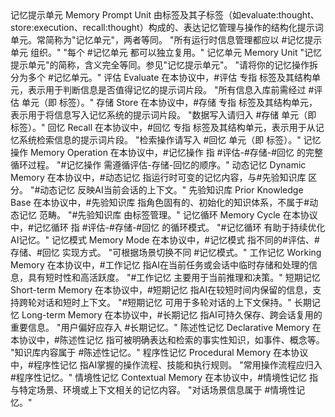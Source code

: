 <terminologies>
  <terminology>
    <zh>记忆提示单元</zh>
    <en>Memory Prompt Unit</en>
    <definition>
      由<memory>标签及其子标签（如evaluate:thought、store:execution、recall:thought）构成的、表达记忆管理与操作的结构化提示词单元。常简称为"记忆单元"，两者等同。
    </definition>
    <examples>
      <example>"所有运行时信息管理都应以 #记忆提示单元 组织。"</example>
      <example>"每个 #记忆单元 都可以独立复用。"</example>
    </examples>
  </terminology>
  <terminology>
    <zh>记忆单元</zh>
    <en>Memory Unit</en>
    <definition>
      "记忆提示单元"的简称，含义完全等同。参见"记忆提示单元"。
    </definition>
    <examples>
      <example>"请将你的记忆操作拆分为多个 #记忆单元。"</example>
    </examples>
  </terminology>
  <terminology>
    <zh>评估</zh>
    <en>Evaluate</en>
    <definition>
      在本协议中，#评估 专指 <evaluate:thought> 标签及其结构单元，表示用于判断信息是否值得记忆的提示词片段。
    </definition>
    <examples>
      <example>"所有信息入库前需经过 #评估 单元（即 <evaluate:thought> 标签）。"</example>
    </examples>
  </terminology>
  <terminology>
    <zh>存储</zh>
    <en>Store</en>
    <definition>
      在本协议中，#存储 专指 <store:execution> 标签及其结构单元，表示用于将信息写入记忆系统的提示词片段。
    </definition>
    <examples>
      <example>"数据写入请归入 #存储 单元（即 <store:execution> 标签）。"</example>
    </examples>
  </terminology>
  <terminology>
    <zh>回忆</zh>
    <en>Recall</en>
    <definition>
      在本协议中，#回忆 专指 <recall:thought> 标签及其结构单元，表示用于从记忆系统检索信息的提示词片段。
    </definition>
    <examples>
      <example>"检索操作请写入 #回忆 单元（即 <recall:thought> 标签）。"</example>
    </examples>
  </terminology>
  <terminology>
    <zh>记忆操作</zh>
    <en>Memory Operation</en>
    <definition>
      在本协议中，#记忆操作 指 #评估-#存储-#回忆 的完整循环过程。
    </definition>
    <examples>
      <example>"#记忆操作 需遵循评估-存储-回忆的顺序。"</example>
    </examples>
  </terminology>
  <terminology>
    <zh>动态记忆</zh>
    <en>Dynamic Memory</en>
    <definition>
      在本协议中，#动态记忆 指运行时可变的记忆内容，与#先验知识库 区分。
    </definition>
    <examples>
      <example>"#动态记忆 反映AI当前会话的上下文。"</example>
    </examples>
  </terminology>
  <terminology>
    <zh>先验知识库</zh>
    <en>Prior Knowledge Base</en>
    <definition>
      在本协议中，#先验知识库 指角色固有的、初始化的知识体系，不属于#动态记忆 范畴。
    </definition>
    <examples>
      <example>"#先验知识库 由<role>标签管理。"</example>
    </examples>
  </terminology>
  <terminology>
    <zh>记忆循环</zh>
    <en>Memory Cycle</en>
    <definition>
      在本协议中，#记忆循环 指 #评估-#存储-#回忆 的循环模式。
    </definition>
    <examples>
      <example>"#记忆循环 有助于持续优化AI记忆。"</example>
    </examples>
  </terminology>
  <terminology>
    <zh>记忆模式</zh>
    <en>Memory Mode</en>
    <definition>
      在本协议中，#记忆模式 指不同的#评估、#存储、#回忆 实现方式。
    </definition>
    <examples>
      <example>"可根据场景切换不同 #记忆模式。"</example>
    </examples>
  </terminology>
  <terminology>
    <zh>工作记忆</zh>
    <en>Working Memory</en>
    <definition>
      在本协议中，#工作记忆 指AI在当前任务或会话中临时存储和处理的信息，具有短时性和高活跃度。
    </definition>
    <examples>
      <example>"#工作记忆 主要用于当前推理和决策。"</example>
    </examples>
  </terminology>
  <terminology>
    <zh>短期记忆</zh>
    <en>Short-term Memory</en>
    <definition>
      在本协议中，#短期记忆 指AI在较短时间内保留的信息，支持跨轮对话和短时上下文。
    </definition>
    <examples>
      <example>"#短期记忆 可用于多轮对话的上下文保持。"</example>
    </examples>
  </terminology>
  <terminology>
    <zh>长期记忆</zh>
    <en>Long-term Memory</en>
    <definition>
      在本协议中，#长期记忆 指AI可持久保存、跨会话复用的重要信息。
    </definition>
    <examples>
      <example>"用户偏好应存入 #长期记忆。"</example>
    </examples>
  </terminology>
  <terminology>
    <zh>陈述性记忆</zh>
    <en>Declarative Memory</en>
    <definition>
      在本协议中，#陈述性记忆 指可被明确表达和检索的事实性知识，如事件、概念等。
    </definition>
    <examples>
      <example>"知识库内容属于 #陈述性记忆。"</example>
    </examples>
  </terminology>
  <terminology>
    <zh>程序性记忆</zh>
    <en>Procedural Memory</en>
    <definition>
      在本协议中，#程序性记忆 指AI掌握的操作流程、技能和执行规则。
    </definition>
    <examples>
      <example>"常用操作流程应归入 #程序性记忆。"</example>
    </examples>
  </terminology>
  <terminology>
    <zh>情境性记忆</zh>
    <en>Contextual Memory</en>
    <definition>
      在本协议中，#情境性记忆 指与特定场景、环境或上下文相关的记忆内容。
    </definition>
    <examples>
      <example>"对话场景信息属于 #情境性记忆。"</example>
    </examples>
  </terminology>
</terminologies> 